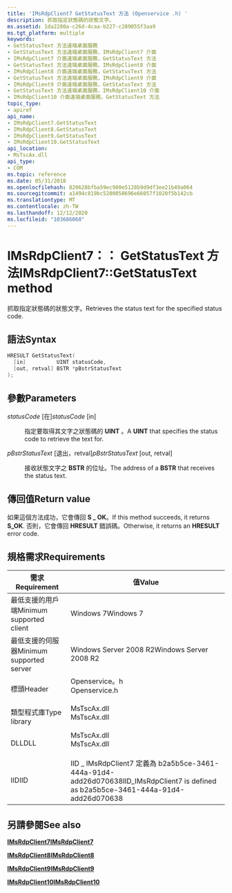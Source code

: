 ```yaml
---
title: 'IMsRdpClient7 GetStatusText 方法 (Openservice .h) '
description: 抓取指定狀態碼的狀態文字。
ms.assetid: 1da2280a-c26d-4caa-b227-c289055f3aa9
ms.tgt_platform: multiple
keywords:
- GetStatusText 方法遠端桌面服務
- GetStatusText 方法遠端桌面服務，IMsRdpClient7 介面
- IMsRdpClient7 介面遠端桌面服務，GetStatusText 方法
- GetStatusText 方法遠端桌面服務，IMsRdpClient8 介面
- IMsRdpClient8 介面遠端桌面服務，GetStatusText 方法
- GetStatusText 方法遠端桌面服務，IMsRdpClient9 介面
- IMsRdpClient9 介面遠端桌面服務，GetStatusText 方法
- GetStatusText 方法遠端桌面服務，IMsRdpClient10 介面
- IMsRdpClient10 介面遠端桌面服務，GetStatusText 方法
topic_type:
- apiref
api_name:
- IMsRdpClient7.GetStatusText
- IMsRdpClient8.GetStatusText
- IMsRdpClient9.GetStatusText
- IMsRdpClient10.GetStatusText
api_location:
- MsTscAx.dll
api_type:
- COM
ms.topic: reference
ms.date: 05/31/2018
ms.openlocfilehash: 820628bfba59ec980e5128b9d9df3ee21b49a064
ms.sourcegitcommit: a1494c819bc5200050696e66057f1020f5b142cb
ms.translationtype: MT
ms.contentlocale: zh-TW
ms.lasthandoff: 12/12/2020
ms.locfileid: "103686068"
---
```

# <a name="imsrdpclient7getstatustext-method"></a><span data-ttu-id="5839b-112">IMsRdpClient7：： GetStatusText 方法</span><span class="sxs-lookup"><span data-stu-id="5839b-112">IMsRdpClient7::GetStatusText method</span></span>

<span data-ttu-id="5839b-113">抓取指定狀態碼的狀態文字。</span><span class="sxs-lookup"><span data-stu-id="5839b-113">Retrieves the status text for the specified status code.</span></span>

## <a name="syntax"></a><span data-ttu-id="5839b-114">語法</span><span class="sxs-lookup"><span data-stu-id="5839b-114">Syntax</span></span>


```C++
HRESULT GetStatusText(
  [in]          UINT statusCode,
  [out, retval] BSTR *pBstrStatusText
);
```



## <a name="parameters"></a><span data-ttu-id="5839b-115">參數</span><span class="sxs-lookup"><span data-stu-id="5839b-115">Parameters</span></span>

<dl> <dt>

<span data-ttu-id="5839b-116">*statusCode* \[在\]</span><span class="sxs-lookup"><span data-stu-id="5839b-116">*statusCode* \[in\]</span></span>
</dt> <dd>

<span data-ttu-id="5839b-117">指定要取得其文字之狀態碼的 **UINT** 。</span><span class="sxs-lookup"><span data-stu-id="5839b-117">A **UINT** that specifies the status code to retrieve the text for.</span></span>

</dd> <dt>

<span data-ttu-id="5839b-118">*pBstrStatusText* \[退出，retval\]</span><span class="sxs-lookup"><span data-stu-id="5839b-118">*pBstrStatusText* \[out, retval\]</span></span>
</dt> <dd>

<span data-ttu-id="5839b-119">接收狀態文字之 **BSTR** 的位址。</span><span class="sxs-lookup"><span data-stu-id="5839b-119">The address of a **BSTR** that receives the status text.</span></span>

</dd> </dl>

## <a name="return-value"></a><span data-ttu-id="5839b-120">傳回值</span><span class="sxs-lookup"><span data-stu-id="5839b-120">Return value</span></span>

<span data-ttu-id="5839b-121">如果這個方法成功，它會傳回 **S \_ OK**。</span><span class="sxs-lookup"><span data-stu-id="5839b-121">If this method succeeds, it returns **S\_OK**.</span></span> <span data-ttu-id="5839b-122">否則，它會傳回 **HRESULT** 錯誤碼。</span><span class="sxs-lookup"><span data-stu-id="5839b-122">Otherwise, it returns an **HRESULT** error code.</span></span>

## <a name="requirements"></a><span data-ttu-id="5839b-123">規格需求</span><span class="sxs-lookup"><span data-stu-id="5839b-123">Requirements</span></span>



| <span data-ttu-id="5839b-124">需求</span><span class="sxs-lookup"><span data-stu-id="5839b-124">Requirement</span></span> | <span data-ttu-id="5839b-125">值</span><span class="sxs-lookup"><span data-stu-id="5839b-125">Value</span></span> |
|-------------------------------------|------------------------------------------------------------------------------------------|
| <span data-ttu-id="5839b-126">最低支援的用戶端</span><span class="sxs-lookup"><span data-stu-id="5839b-126">Minimum supported client</span></span><br/> | <span data-ttu-id="5839b-127">Windows 7</span><span class="sxs-lookup"><span data-stu-id="5839b-127">Windows 7</span></span><br/>                                                                     |
| <span data-ttu-id="5839b-128">最低支援的伺服器</span><span class="sxs-lookup"><span data-stu-id="5839b-128">Minimum supported server</span></span><br/> | <span data-ttu-id="5839b-129">Windows Server 2008 R2</span><span class="sxs-lookup"><span data-stu-id="5839b-129">Windows Server 2008 R2</span></span><br/>                                                        |
| <span data-ttu-id="5839b-130">標頭</span><span class="sxs-lookup"><span data-stu-id="5839b-130">Header</span></span><br/>                   | <dl> <span data-ttu-id="5839b-131"><dt>Openservice。h</dt></span><span class="sxs-lookup"><span data-stu-id="5839b-131"><dt>Openservice.h</dt></span></span> </dl> |
| <span data-ttu-id="5839b-132">類型程式庫</span><span class="sxs-lookup"><span data-stu-id="5839b-132">Type library</span></span><br/>             | <dl> <span data-ttu-id="5839b-133"><dt>MsTscAx.dll</dt></span><span class="sxs-lookup"><span data-stu-id="5839b-133"><dt>MsTscAx.dll</dt></span></span> </dl>   |
| <span data-ttu-id="5839b-134">DLL</span><span class="sxs-lookup"><span data-stu-id="5839b-134">DLL</span></span><br/>                      | <dl> <span data-ttu-id="5839b-135"><dt>MsTscAx.dll</dt></span><span class="sxs-lookup"><span data-stu-id="5839b-135"><dt>MsTscAx.dll</dt></span></span> </dl>   |
| <span data-ttu-id="5839b-136">IID</span><span class="sxs-lookup"><span data-stu-id="5839b-136">IID</span></span><br/>                      | <span data-ttu-id="5839b-137">IID \_ IMsRdpClient7 定義為 b2a5b5ce-3461-444a-91d4-add26d070638</span><span class="sxs-lookup"><span data-stu-id="5839b-137">IID\_IMsRdpClient7 is defined as b2a5b5ce-3461-444a-91d4-add26d070638</span></span><br/>         |



## <a name="see-also"></a><span data-ttu-id="5839b-138">另請參閱</span><span class="sxs-lookup"><span data-stu-id="5839b-138">See also</span></span>

<dl> <dt>

[<span data-ttu-id="5839b-139">**IMsRdpClient7**</span><span class="sxs-lookup"><span data-stu-id="5839b-139">**IMsRdpClient7**</span></span>](imsrdpclient7.md)
</dt> <dt>

[<span data-ttu-id="5839b-140">**IMsRdpClient8**</span><span class="sxs-lookup"><span data-stu-id="5839b-140">**IMsRdpClient8**</span></span>](imsrdpclient8.md)
</dt> <dt>

[<span data-ttu-id="5839b-141">**IMsRdpClient9**</span><span class="sxs-lookup"><span data-stu-id="5839b-141">**IMsRdpClient9**</span></span>](imsrdpclient9.md)
</dt> <dt>

[<span data-ttu-id="5839b-142">**IMsRdpClient10**</span><span class="sxs-lookup"><span data-stu-id="5839b-142">**IMsRdpClient10**</span></span>](imsrdpclient10.md)
</dt> </dl>

 

 





